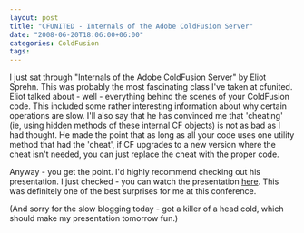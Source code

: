 ```yaml
---
layout: post
title: "CFUNITED - Internals of the Adobe ColdFusion Server"
date: "2008-06-20T18:06:00+06:00"
categories: ColdFusion 
tags: 
---
```


I just sat through "Internals of the Adobe ColdFusion Server" by Eliot Sprehn. This was probably the most fascinating class I've taken at cfunited. Eliot talked about - well - everything behind the scenes of your ColdFusion code. This included some rather interesting information about why certain operations are slow. I'll also say that he has convinced me that 'cheating' (ie, using hidden methods of these internal CF objects) is not as bad as I had thought. He made the point that as long as all your code uses one utility method that had the 'cheat', if CF upgrades to a new version where the cheat isn't needed, you can just replace the cheat with the proper code.

Anyway - you get the point. I'd highly recommend checking out his presentation. I just checked - you can watch the presentation <a href="http://cfunited.com/presentations/2008/ADV259">here</a>. This was definitely one of the best surprises for me at this conference.

(And sorry for the slow blogging today - got a killer of a head cold, which should make my presentation tomorrow fun.)